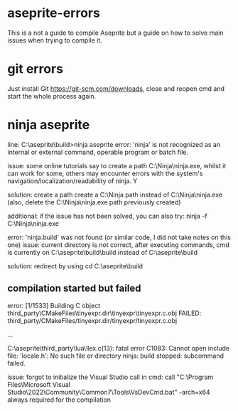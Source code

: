 # aseprite-errors
This is a not a guide to compile Aseprite but a guide on how to solve main issues when trying to compile it.

# git errors
Just install Git https://git-scm.com/downloads, close and reopen cmd and start the whole process again.

# ninja aseprite
line:
C:\aseprite\build>ninja aseprite
error: 'ninja' is not recognized as an internal or external command, operable program or batch file.

issue: some online tutorials say to create a path C:\Ninja\ninja.exe, whilst it can work for some, others may encounter errors with the system's navigation/localization/readability of ninja. Y

solution: create a path create a C:\Ninja path instead of C:\Ninja\ninja.exe (also, delete the C:\Ninja\ninja.exe path previously created)

additional: if the issue has not been solved, you can also try: ninja -f C:\Ninja\ninja.exe 

error: 'ninja.build' was not found (or similar code, I did not take notes on this one)
issue: current directory is not correct, after executing commands, cmd is currently on C:\aseprite\build\build instead of C:\aseprite\build

solution: redirect by using
cd C:\aseprite\build

## compilation started but failed

error:
[1/1533] Building C object third_party\CMakeFiles\tinyexpr.dir\tinyexpr\tinyexpr.c.obj
FAILED: third_party/CMakeFiles/tinyexpr.dir/tinyexpr/tinyexpr.c.obj

...

C:\aseprite\third_party\lua\llex.c(13): fatal error C1083: Cannot open include file: 'locale.h': No such file or directory
ninja: build stopped: subcommand failed.

issue: forgot to initialize the Visual Studio call in cmd:
call "C:\Program Files\Microsoft Visual Studio\2022\Community\Common7\Tools\VsDevCmd.bat" -arch=x64
always required for the compilation
